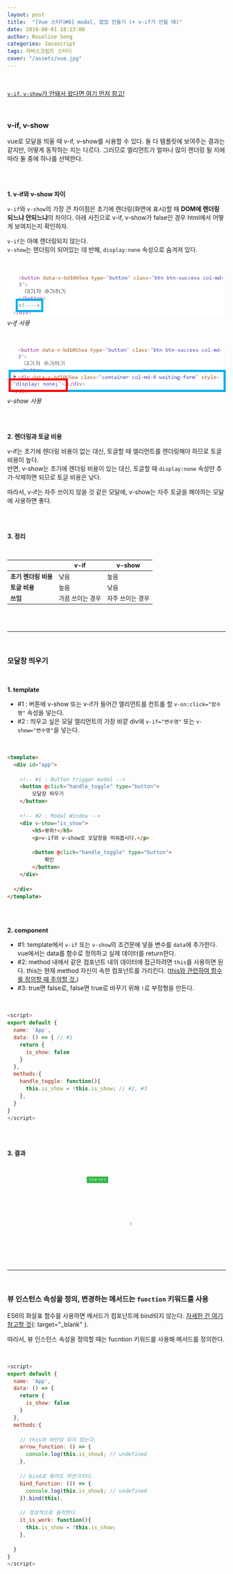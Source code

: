 ```yaml
---
layout: post
title:  "[Vue 스터디#8] modal, 팝업 만들기 (+ v-if가 안될 때)"
date: 2019-08-01 18:23:00
author: Roseline Song
categories: Javascript
tags: 자바스크립트 스터디
cover: "/assets/vue.jpg"
---
```


<br>

[`v-if`, `v-show`가 안돼서 왔다면 여기 먼저 참고!](#뷰-인스턴스-속성을-정의-변경하는-메서드는-function-키워드를-사용)

<br>

### v-if, v-show 

vue로 모달을 띄울 때 v-if, v-show를 사용할 수 있다. 둘 다 템플릿에 보여주는 결과는 같지만, 어떻게 동작하는 지는 다르다. 그러므로 엘리먼트가 얼마나 많이 렌더링 될 지에 따라 둘 중에 하나를 선택한다. 

<br>
<br>

**1. v-if와 v-show 차이**

`v-if`와 `v-show`의 가장 큰 차이점은 초기에 렌더링(화면에 표시)할 때 **DOM에 렌더링 되느냐 안되느냐**의 차이다. 아래 사진으로 v-if, v-show가 false인 경우 html에서 어떻게 보여지는지 확인하자. 

`v-if`는 아예 렌더링되지 않는다. <br>
`v-show`는 렌더링이 되어있는 데 반해, `display:none` 속성으로 숨겨져 있다. 

<br>

<img src="/assets/images/190801_v_if.PNG">*v-if 사용*

<br>

<img src="/assets/images/190801_v_show.PNG">*v-show 사용*

<br>
<br>

**2. 렌더링과 토글 비용**

v-if는 초기에 렌더링 비용이 없는 대신, 토글할 때 엘리먼트를 렌더링해야 하므로 토글 비용이 높다. <br> 
반면, v-show는 초기에 렌더링 비용이 있는 대신, 토글할 때 `display:none` 속성만 추가·삭제하면 되므로 토글 비용은 낮다.

따라서, v-if는 자주 쓰이지 않을 것 같은 모달에, v-show는 자주 토글을 해야하는 모달에 사용하면 좋다. 

<br>
<br>

**3. 정리**

<br>

　 | v-if | v-show 
---|------|----
**초기 렌더링 비용** | 낮음 | 높음
**토글 비용** | 높음 | 낮음
**쓰임** | 가끔 쓰이는 경우 | 자주 쓰이는 경우  

<br>
<br>

<hr>

<br>

### 모달창 띄우기 

<br>

**1. template**

- #1 : 버튼에 v-show 또는 v-if가 들어간 엘리먼트를 컨트롤 할 `v-on:click="함수명"` 속성을 넣는다.
- #2 : 띄우고 싶은 모달 엘리먼트의 가장 바깥 div에 `v-if="변수명"` 또는 `v-show="변수명"`을 넣는다. 

<br>

```html
<template>
  <div id="app">

    <!-- #1 : Button trigger modal -->
    <button @click="handle_toggle" type="button">
        모달창 띄우기
    </button>

    <!-- #2 : Modal Window -->
    <div v-show="is_show">
        <h5>뷰하!</h5>
        <p>v-if와 v-show로 모달창을 띄워봅시다.</p>

        <button @click="handle_toggle" type="button">
            확인
        </button>
    </div>

  </div>
</template>
```

<br>
<br>

**2. component**

- #1: template에서 `v-if` 또는 `v-show`의 조건문에 넣을 변수를 `data`에 추가한다. vue에서는 data를 함수로 정의하고 실제 데이터를 return한다.
- #2: method 내에서 같은 컴포넌트 내의 데이터에 접근하려면 `this`를 사용하면 된다. this는 현재 method 자신이 속한 컴포넌트를 가리킨다. ([this와 관련하여 함수를 정의할 때 주의할 것.](#뷰-인스턴스-속성을-정의-변경하는-메서드는-function-키워드를-사용))
- #3: true면 false로, false면 true로 바꾸기 위해 `!`로 부정형을 만든다. 


<br>

```javascript
<script>
export default {
  name: 'App',
  data: () => { // #1
    return {
      is_show: false 
    }
  },
  methods:{
    handle_toggle: function(){ 
      this.is_show = !this.is_show; // #2, #3
    },
  }
}
</script>
```

<br>
<br>

**3. 결과**

<br>

<img src="/assets/images/190801_modal.gif">

<br>
<br>

<hr>

<br>

### 뷰 인스턴스 속성을 정의, 변경하는 메서드는 `function` 키워드를 사용

ES6의 화살표 함수를 사용하면 메서드가 컴포넌트에 bind되지 않는다. [자세한 건 여기 참고할 것](https://joshua1988.github.io/web-development/translation/essential-es6-features-for-vuejs/#%ED%99%94%EC%82%B4%ED%91%9C-%ED%95%A8%EC%88%98-arrow-functions){: target="_blank" }.

따라서, 뷰 인스턴스 속성을 정의할 때는 fucntion 키워드를 사용해 메서드를 정의한다. 

<br>

```javascript
<script>
export default {
  name: 'App',
  data: () => { 
    return {
      is_show: false 
    }
  },
  methods:{

    // this와 바인딩 되지 않는다. 
    arrow_function: () => {  
      console.log(this.is_show); // undefined
    },

    // bind로 묶어도 마찬가지다.
    bind_function: (() => { 
      console.log(this.is_show); // undefined
    }).bind(this),

    // 정상적으로 동작한다.
    it_is_work: function(){
      this.is_show = !this.is_show;
    },

  }
}
</script>
```

<br>
<br>
